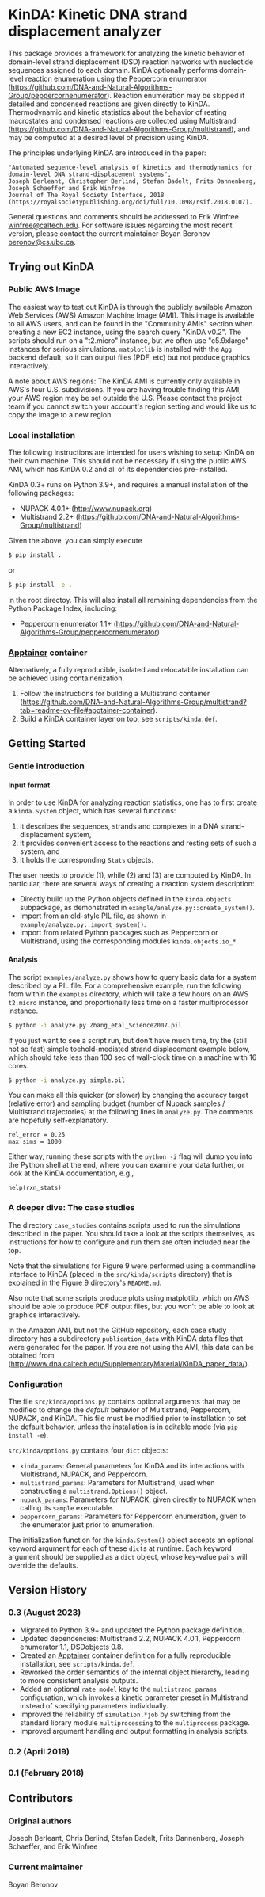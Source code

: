 # KinDA: Kinetic DNA strand displacement analyzer

This package provides a framework for analyzing the kinetic behavior
of domain-level strand displacement (DSD) reaction networks with
nucleotide sequences assigned to each domain. KinDA optionally performs
domain-level reaction enumeration using the Peppercorn enumerator
(https://github.com/DNA-and-Natural-Algorithms-Group/peppercornenumerator).
Reaction enumeration may be skipped if detailed and condensed reactions are
given directly to KinDA. Thermodynamic and kinetic statistics about the
behavior of resting macrostates and condensed reactions are collected using
Multistrand (https://github.com/DNA-and-Natural-Algorithms-Group/multistrand),
and may be computed at a desired level of precision using KinDA.

The principles underlying KinDA are introduced in the paper:
```
"Automated sequence-level analysis of kinetics and thermodynamics for domain-level DNA strand-displacement systems",
Joseph Berleant, Christopher Berlind, Stefan Badelt, Frits Dannenberg, Joseph Schaeffer and Erik Winfree.
Journal of The Royal Society Interface, 2018
(https://royalsocietypublishing.org/doi/full/10.1098/rsif.2018.0107).
```

General questions and comments should be addressed to Erik Winfree <winfree@caltech.edu>. For software issues regarding the most recent version,
please contact the current maintainer Boyan Beronov <beronov@cs.ubc.ca>.

## Trying out KinDA
### Public AWS Image
The easiest way to test out KinDA is through the publicly available Amazon Web Services (AWS) Amazon Machine Image (AMI). This image is available to all AWS users, and can be found in the "Community AMIs" section when creating a new EC2 instance, using the search query "KinDA v0.2".  The scripts should run on a "t2.micro" instance, but we often use "c5.9xlarge" instances for serious simulations.  `matplotlib` is installed with the `Agg` backend default, so it can output files (PDF, etc) but not produce graphics interactively.

A note about AWS regions: The KinDA AMI is currently only available in AWS's four U.S. subdivisions. If you are having trouble finding this AMI, your AWS region may be set outside the U.S. Please contact the project team if you cannot switch your account's region setting and would like us to copy the image to a new region.

### Local installation
The following instructions are intended for users wishing to setup KinDA on their
own machine. This should not be necessary if using the public AWS AMI, which has
KinDA 0.2 and all of its dependencies pre-installed.

KinDA 0.3+ runs on Python 3.9+, and requires a manual installation of the
following packages:
* NUPACK 4.0.1+ (http://www.nupack.org)
* Multistrand 2.2+
  (https://github.com/DNA-and-Natural-Algorithms-Group/multistrand)

Given the above, you can simply execute
```bash
$ pip install .
```
or
```bash
$ pip install -e .
```
in the root directoy. This will also install all remaining dependencies
from the Python Package Index, including:
* Peppercorn enumerator 1.1+
  (https://github.com/DNA-and-Natural-Algorithms-Group/peppercornenumerator)

### [Apptainer](https://apptainer.org/) container
Alternatively, a fully reproducible, isolated and relocatable installation
can be achieved using containerization.

1. Follow the instructions for building a Multistrand container
   (https://github.com/DNA-and-Natural-Algorithms-Group/multistrand?tab=readme-ov-file#apptainer-container).
2. Build a KinDA container layer on top, see `scripts/kinda.def`.

## Getting Started

### Gentle introduction
#### Input format
In order to use KinDA for analyzing reaction statistics,
one has to first create a `kinda.System` object, which has several functions:

1. it describes the sequences, strands and complexes in a DNA
   strand-displacement system,
2. it provides convenient access to the reactions and resting sets of such
   a system, and
3. it holds the corresponding `Stats` objects.

The user needs to provide (1), while (2) and (3) are computed by KinDA.
In particular, there are several ways of creating a reaction system description:

- Directly build up the Python objects defined in the `kinda.objects`
  subpackage, as demonstrated in `example/analyze.py::create_system()`.
- Import from an old-style PIL file, as shown in
  `example/analyze.py::import_system()`.
- Import from related Python packages such as Peppercorn or Multistrand,
  using the corresponding modules `kinda.objects.io_*`.

#### Analysis
The script `examples/analyze.py` shows how to query basic data for a system
described by a PIL file. For a comprehensive example, run the
following from within the `examples` directory, which will take a few
hours on an AWS `t2.micro` instance, and proportionally less time on a faster
multiprocessor instance.

```sh
$ python -i analyze.py Zhang_etal_Science2007.pil
```

If you just want to see a script run, but don't have much time, try the (still
not so fast) simple toehold-mediated strand displacement example below, which
should take less than 100 sec of wall-clock time on a machine with 16 cores.

```sh
$ python -i analyze.py simple.pil
```

You can make all this quicker (or slower) by changing the accuracy target
(relative error) and sampling budget (number of Nupack samples / Multistrand
trajectories) at the following lines in `analyze.py`. The comments are
hopefully self-explanatory.

```
rel_error = 0.25
max_sims = 1000
```

Either way, running these scripts with the `python -i` flag will dump you into
the Python shell at the end, where you can examine your data further, or look
at the KinDA documentation, e.g.,

```
help(rxn_stats)
```

### A deeper dive: The case studies
The directory `case_studies` contains scripts used to run the simulations
described in the paper. You should take a look at the scripts themselves, as
instructions for how to configure and run them are often included near the top.

Note that the simulations for Figure 9 were performed using a commandline
interface to KinDA (placed in the `src/kinda/scripts` directory) that is
explained in the Figure 9 directory's `README.md`.

Also note that some scripts produce plots using matplotlib, which on AWS should
be able to produce PDF output files, but you won't be able to look at graphics
interactively.

In the Amazon AMI, but not the GitHub repository, each case study directory has
a subdirectory `publication_data` with KinDA data files that were generated for
the paper. If you are not using the AMI, this data can be obtained from
(http://www.dna.caltech.edu/SupplementaryMaterial/KinDA_paper_data/).

### Configuration
The file `src/kinda/options.py` contains optional arguments that may be
modified to change the *default* behavior of Multistrand, Peppercorn, NUPACK,
and KinDA. This file must be modified prior to installation to set the default
behavior, unless the installation is in editable mode (via `pip install -e`).

`src/kinda/options.py` contains four `dict` objects:
* `kinda_params`: General parameters for KinDA and its interactions with
  Multistrand, NUPACK, and Peppercorn.
* `multistrand_params`: Parameters for Multistrand, used when constructing a
  `multistrand.Options()` object.
* `nupack_params`: Parameters for NUPACK, given directly to NUPACK when calling
  its `sample` executable.
* `peppercorn_params`: Parameters for Peppercorn enumeration, given to the
  enumerator just prior to enumeration.

The initialization function for the `kinda.System()` object accepts
an optional keyword argument for each of these `dict`s at runtime.
Each keyword argument should be supplied as a `dict` object, whose key-value
pairs will override the defaults.

## Version History
### 0.3 (August 2023)
- Migrated to Python 3.9+ and updated the Python package definition.
- Updated dependencies: Multistrand 2.2, NUPACK 4.0.1, Peppercorn enumerator
  1.1, DSDobjects 0.8.
- Created an [Apptainer](https://apptainer.org/) container definition for a
  fully reproducible installation, see `scripts/kinda.def`.
- Reworked the order semantics of the internal object hierarchy, leading to more
  consistent analysis outputs.
- Added an optional `rate_model` key to the `multistrand_params` configuration,
  which invokes a kinetic parameter preset in Multistrand instead of specifying
  parameters individually.
- Improved the reliability of `simulation.*job` by switching from the standard
  library module `multiprocessing` to the `multiprocess` package.
- Improved argument handling and output formatting in analysis scripts.

### 0.2 (April 2019)

### 0.1 (February 2018)

## Contributors
### Original authors
Joseph Berleant, Chris Berlind, Stefan Badelt, Frits Dannenberg, Joseph
Schaeffer, and Erik Winfree

### Current maintainer
Boyan Beronov
